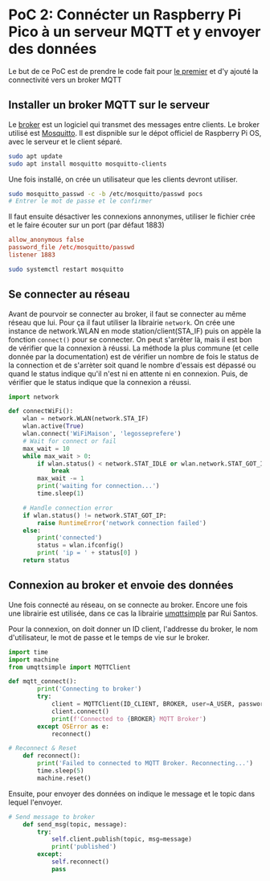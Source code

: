 # PoC 2: Connécter un Raspberry Pi Pico à un serveur MQTT et y envoyer des données

Le but de ce PoC est de prendre le code fait pour [le premier](./poc1.md) et d'y ajouté la connectivité vers un broker MQTT

## Installer un broker MQTT sur le serveur
Le [broker](./glossaire.md#broker) est un logiciel qui transmet des messages entre clients. Le broker utilisé est [Mosquitto](https://mosquitto.org/). Il est dispnible sur le dépot officiel de Raspberry Pi OS, avec le serveur et le client séparé.

```bash title="Installation"
sudo apt update
sudo apt install mosquitto mosquitto-clients
```

Une fois installé, on crée un utilisateur que les clients devront utiliser.

```bash title="Créer un ficher de mot de passe avec un utilisateur"
sudo mosquitto_passwd -c -b /etc/mosquitto/passwd pocs
# Entrer le mot de passe et le confirmer
```

Il faut ensuite désactiver les connexions annonymes, utiliser le fichier crée et le faire écouter sur un port (par défaut 1883)

```conf title="/etc/mosquitto/mosqitto.conf"
allow_anonymous false
password_file /etc/mosquitto/passwd
listener 1883
```

```bash title="Redémarrer le broker pour appliquer les changements"
sudo systemctl restart mosquitto
```

## Se connecter au réseau
Avant de pourvoir se connecter au broker, il faut se connecter au même réseau que lui. Pour ça il faut utiliser la librairie `network`. On crée une instance de network.WLAN en mode station/client(STA_IF) puis on appèle la fonction `connect()` pour se connecter. On peut s'arrêter là, mais il est bon de vérifier que la connexion à réussi. La méthode la plus commune (et celle donnée par la documentation) est de vérifier un nombre de fois le status de la connection et de s'arrèter soit quand le nombre d'essais est dépassé ou quand le status indique qu'il n'est ni en attente ni en connexion. Puis, de vérifier que le status indique que la connexion a réussi.

```python title="Un fonction de connexion"
import network

def connectWiFi():
    wlan = network.WLAN(network.STA_IF)
    wlan.active(True)
    wlan.connect('WiFiMaison', 'legosseprefere')
    # Wait for connect or fail
    max_wait = 10
    while max_wait > 0:
        if wlan.status() < network.STAT_IDLE or wlan.network.STAT_GOT_IP:
            break
        max_wait -= 1
        print('waiting for connection...')
        time.sleep(1)

    # Handle connection error
    if wlan.status() != network.STAT_GOT_IP:
        raise RuntimeError('network connection failed')
    else:
        print('connected')
        status = wlan.ifconfig()
        print( 'ip = ' + status[0] )
    return status
```

## Connexion au broker et envoie des données
Une fois connecté au réseau, on se connecte au broker. Encore une fois une librairie est utilisée, dans ce cas la librairie [umqttsimple](https://github.com/RuiSantosdotme/ESP-MicroPython/blob/master/code/MQTT/umqttsimple.py) par Rui Santos.

Pour la connexion, on doit donner un ID client, l'addresse du broker, le nom d'utilisateur, le mot de passe et le temps de vie sur le broker.

```python title="Connexion MQTT"
import time
import machine
from umqttsimple import MQTTClient

def mqtt_connect():
        print('Connecting to broker')
        try:
            client = MQTTClient(ID_CLIENT, BROKER, user=A_USER, password=A_PASSWORD, keepalive=60)
            client.connect()
            print(f'Connected to {BROKER} MQTT Broker')
        except OSError as e:
            reconnect()

# Reconnect & Reset
    def reconnect():
        print('Failed to connected to MQTT Broker. Reconnecting...')
        time.sleep(5)
        machine.reset()
```

Ensuite, pour envoyer des données on indique le message et le topic dans lequel l'envoyer.

```python title="Envoie de message"
# Send message to broker
    def send_msg(topic, message):
        try:
            self.client.publish(topic, msg=message)
            print('published')
        except:
            self.reconnect()
            pass
```